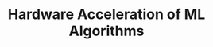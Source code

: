 ---
name: Rajesh Gupta
email: rgupta@ucsd.edu
photo: https://datascience.ucsd.edu/wp-content/uploads/2022/09/Rajesh-Gupta-2.jpg
website: mesl.ucsd.edu
domain: B06
title: Hardware Acceleration of ML Algorithms
bio: "Rajesh Gupta serves as a founding director of the Halıcıoğlu Data Science Institute and as a distinguished professor of Computer Science and Engineering at UC San Diego. His research is in embedded and cyber-physical systems with a focus on sensor data organization and its use in optimization and analytics. Prof. Gupta holds Qualcomm Endowed Chair in Embedded Microsystems at UC San Diego and INRIA International Chair at the French international research institute in Rennes, Bretagne Atlantique. He is a Fellow of the IEEE,  the ACM and the American Association for the Advancement of Science (AAAS)."
description: "Machine Learning Acceleration using Hardware such as FPGA refers to design and implementation of hardware blocks that are useful in either acceleration of application codes (such as manipulation of graph neural networks) or in acceleration of architectural mechanisms (such as prefetches, memory assists etc). In this project you will explore use of architectural mechanics that substantially speedup the selected ML codes."
summer: None
oldstudent: nan
prerequisites: None
time: Wednesday 10-11AM, In-Person
style: Mostly as a listener to the students.
seats: 4
tag: Graphs and Deep Learning
---